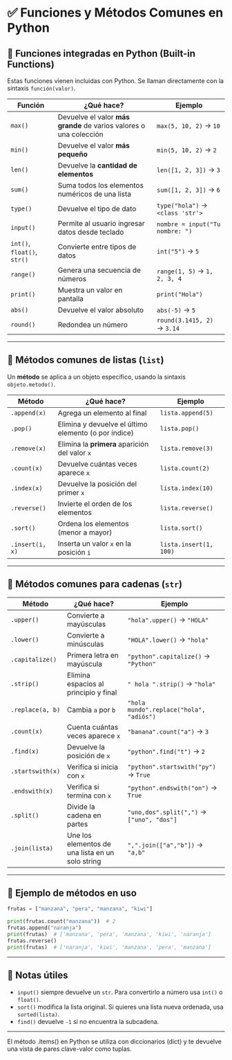 
# ✅ Funciones y Métodos Comunes en Python

## 🔹 Funciones integradas en Python (Built-in Functions)

Estas funciones vienen incluidas con Python. Se llaman directamente con la sintaxis `función(valor)`.

| Función                     | ¿Qué hace?                                                                   | Ejemplo                          |
| --------------------------- | ---------------------------------------------------------------------------- | -------------------------------- |
| `max()`                     | Devuelve el valor **más grande** de varios valores o una colección           | `max(5, 10, 2)` → `10`           |
| `min()`                     | Devuelve el valor **más pequeño**                                            | `min(5, 10, 2)` → `2`            |
| `len()`                     | Devuelve la **cantidad de elementos**                                        | `len([1, 2, 3])` → `3`           |
| `sum()`                     | Suma todos los elementos numéricos de una lista                              | `sum([1, 2, 3])` → `6`           |
| `type()`                    | Devuelve el tipo de dato                                                     | `type("hola")` → `<class 'str'>` |
| `input()`                   | Permite al usuario ingresar datos desde teclado                              | `nombre = input("Tu nombre: ")`  |
| `int()`, `float()`, `str()` | Convierte entre tipos de datos                                               | `int("5")` → `5`                 |
| `range()`                   | Genera una secuencia de números                                              | `range(1, 5)` → `1, 2, 3, 4`     |
| `print()`                   | Muestra un valor en pantalla                                                 | `print("Hola")`                  |
| `abs()`                     | Devuelve el valor absoluto                                                   | `abs(-5)` → `5`                  |
| `round()`                   | Redondea un número                                                           | `round(3.1415, 2)` → `3.14`      |

---

## 🔹 Métodos comunes de listas (`list`)

Un **método** se aplica a un objeto específico, usando la sintaxis `objeto.metodo()`.

| Método         | ¿Qué hace?                                               | Ejemplo           |
| -------------- | -------------------------------------------------------- | ----------------- |
| `.append(x)`   | Agrega un elemento al final                              | `lista.append(5)` |
| `.pop()`       | Elimina y devuelve el último elemento (o por índice)     | `lista.pop()`     |
| `.remove(x)`   | Elimina la **primera** aparición del valor `x`           | `lista.remove(3)` |
| `.count(x)`    | Devuelve cuántas veces aparece `x`                       | `lista.count(2)`  |
| `.index(x)`    | Devuelve la posición del primer `x`                      | `lista.index(10)` |
| `.reverse()`   | Invierte el orden de los elementos                       | `lista.reverse()` |
| `.sort()`      | Ordena los elementos (menor a mayor)                     | `lista.sort()`    |
| `.insert(i, x)`| Inserta un valor `x` en la posición `i`                  | `lista.insert(1, 100)` |

---

## 🔹 Métodos comunes para cadenas (`str`)

| Método           | ¿Qué hace?                            | Ejemplo                                 |
| ---------------- | ------------------------------------- | --------------------------------------- |
| `.upper()`       | Convierte a mayúsculas                | `"hola".upper()` → `"HOLA"`             |
| `.lower()`       | Convierte a minúsculas                | `"HOLA".lower()` → `"hola"`             |
| `.capitalize()`  | Primera letra en mayúscula            | `"python".capitalize()` → `"Python"`    |
| `.strip()`       | Elimina espacios al principio y final | `" hola ".strip()` → `"hola"`           |
| `.replace(a, b)` | Cambia `a` por `b`                    | `"hola mundo".replace("hola", "adiós")` |
| `.count(x)`      | Cuenta cuántas veces aparece `x`      | `"banana".count("a")` → `3`             |
| `.find(x)`       | Devuelve la posición de `x`           | `"python".find("t")` → `2`              |
| `.startswith(x)` | Verifica si inicia con `x`            | `"python".startswith("py")` → `True`    |
| `.endswith(x)`   | Verifica si termina con `x`           | `"python".endswith("on")` → `True`      |
| `.split()`       | Divide la cadena en partes            | `"uno,dos".split(",")` → `["uno", "dos"]`|
| `.join(lista)`   | Une los elementos de una lista en un solo string | `",".join(["a","b"])` → `"a,b"`   |

---

## 🧠 Ejemplo de métodos en uso

```python
frutas = ["manzana", "pera", "manzana", "kiwi"]

print(frutas.count("manzana"))  # 2
frutas.append("naranja")
print(frutas)  # ['manzana', 'pera', 'manzana', 'kiwi', 'naranja']
frutas.reverse()
print(frutas)  # ['naranja', 'kiwi', 'manzana', 'pera', 'manzana']
```

---

## 📌 Notas útiles

- `input()` siempre devuelve un `str`. Para convertirlo a número usa `int()` o `float()`.
- `sort()` modifica la lista original. Si quieres una lista nueva ordenada, usa `sorted(lista)`.
- `find()` devuelve `-1` si no encuentra la subcadena.

---

El método .items() en Python se utiliza con diccionarios (dict) y te devuelve una vista de pares clave-valor como tuplas.
